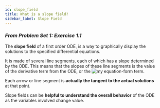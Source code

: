 ```yaml
---
id: slope_field
title: What is a slope field?
sidebar_label: Slope Field
---
```



### *From Problem Set 1:  Exercise 1.1*

 The **slope field** of a first order ODE, is a way to graphically display the solutions to the specified differential equations.


 It is made of several line segments, each of which has a slope determined by the ODE. This means that the slopes of these line segments is the value of the derivative term from the ODE, or the  ![my equation](https://latex.codecogs.com/gif.download?%5Cbg_white%20%5Cfrac%7B%5Cmathrm%7Bd%7Dy%20%7D%7B%5Cmathrm%7Bd%7D%20x%7D)-form term.

Each arrow or line segment is **actually the tangent to the actual solutions** at that point.

Slope fields can be **helpful to understand the overall behavior** of the ODE as the variables involved change value.


